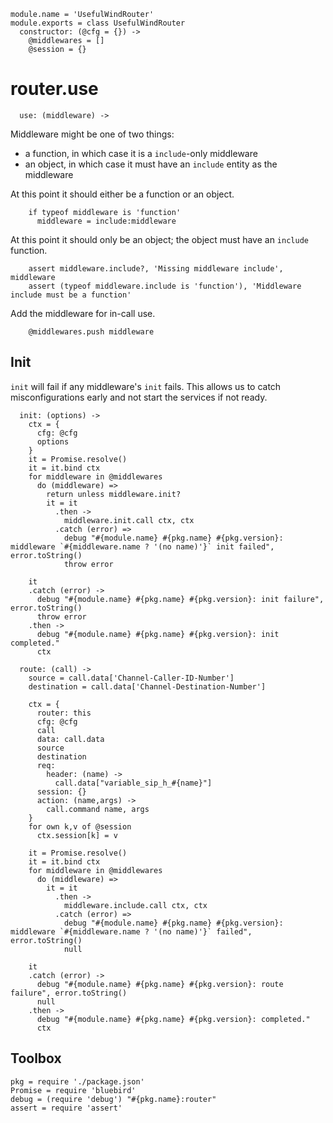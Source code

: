     module.name = 'UsefulWindRouter'
    module.exports = class UsefulWindRouter
      constructor: (@cfg = {}) ->
        @middlewares = []
        @session = {}

router.use
==========

      use: (middleware) ->

Middleware might be one of two things:
- a function, in which case it is a `include`-only middleware
- an object, in which case it must have an `include` entity as the middleware

At this point it should either be a function or an object.

        if typeof middleware is 'function'
          middleware = include:middleware

At this point it should only be an object; the object must have an `include` function.

        assert middleware.include?, 'Missing middleware include', middleware
        assert (typeof middleware.include is 'function'), 'Middleware include must be a function'

Add the middleware for in-call use.

        @middlewares.push middleware

Init
----

`init` will fail if any middleware's `init` fails. This allows us to catch misconfigurations early and not start the services if not ready.

      init: (options) ->
        ctx = {
          cfg: @cfg
          options
        }
        it = Promise.resolve()
        it = it.bind ctx
        for middleware in @middlewares
          do (middleware) =>
            return unless middleware.init?
            it = it
              .then ->
                middleware.init.call ctx, ctx
              .catch (error) =>
                debug "#{module.name} #{pkg.name} #{pkg.version}: middleware `#{middleware.name ? '(no name)'}` init failed", error.toString()
                throw error

        it
        .catch (error) ->
          debug "#{module.name} #{pkg.name} #{pkg.version}: init failure", error.toString()
          throw error
        .then ->
          debug "#{module.name} #{pkg.name} #{pkg.version}: init completed."
          ctx

      route: (call) ->
        source = call.data['Channel-Caller-ID-Number']
        destination = call.data['Channel-Destination-Number']

        ctx = {
          router: this
          cfg: @cfg
          call
          data: call.data
          source
          destination
          req:
            header: (name) ->
              call.data["variable_sip_h_#{name}"]
          session: {}
          action: (name,args) ->
            call.command name, args
        }
        for own k,v of @session
          ctx.session[k] = v

        it = Promise.resolve()
        it = it.bind ctx
        for middleware in @middlewares
          do (middleware) =>
            it = it
              .then ->
                middleware.include.call ctx, ctx
              .catch (error) =>
                debug "#{module.name} #{pkg.name} #{pkg.version}: middleware `#{middleware.name ? '(no name)'}` failed", error.toString()
                null

        it
        .catch (error) ->
          debug "#{module.name} #{pkg.name} #{pkg.version}: route failure", error.toString()
          null
        .then ->
          debug "#{module.name} #{pkg.name} #{pkg.version}: completed."
          ctx

Toolbox
-------

    pkg = require './package.json'
    Promise = require 'bluebird'
    debug = (require 'debug') "#{pkg.name}:router"
    assert = require 'assert'
